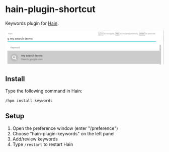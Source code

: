 # hain-plugin-shortcut

Keywords plugin for [Hain](https://github.com/appetizermonster/hain).

![screenshot](https://raw.githubusercontent.com/staff0rd/hain-plugin-keywords/master/screenshot.png)

## Install

Type the following command in Hain:

```
/hpm install keywords
```

## Setup

1. Open the preference window (enter "/preference")
2. Choose "hain-plugin-keywords" on the left panel
2. Add/review keywords
3. Type `/restart` to restart Hain
